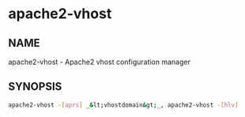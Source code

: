 apache2-vhost
=============

NAME
----
apache2-vhost - Apache2 vhost configuration manager

SYNOPSIS
--------
```bash
apache2-vhost -[aprs] _&lt;vhostdomain&gt;_, apache2-vhost -[hlv]
```
